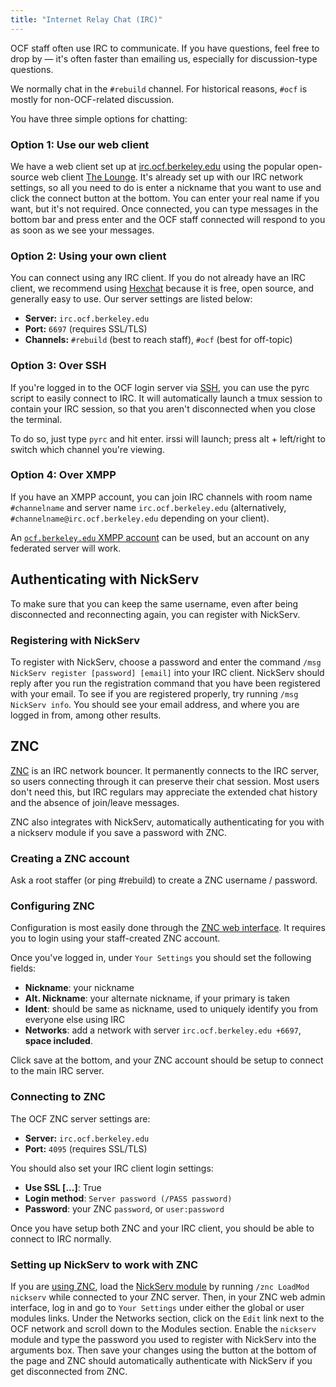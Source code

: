 ```yaml
---
title: "Internet Relay Chat (IRC)"
---
```



OCF staff often use IRC to communicate. If you have questions, feel free to
drop by &mdash; it's often faster than emailing us, especially for
discussion-type questions.

We normally chat in the `#rebuild` channel. For historical reasons, `#ocf` is
mostly for non-OCF-related discussion.

You have three simple options for chatting:

### Option 1: Use our web client

We have a web client set up at [irc.ocf.berkeley.edu][webirc] using the popular
open-source web client [The Lounge][thelounge]. It's already set up with our
IRC network settings, so all you need to do is enter a nickname that you want
to use and click the connect button at the bottom. You can enter your real name
if you want, but it's not required. Once connected, you can type messages in
the bottom bar and press enter and the OCF staff connected will respond to you
as soon as we see your messages.

### Option 2: Using your own client

You can connect using any IRC client. If you do not already have an IRC client,
we recommend using [Hexchat][hexchat] because it is free, open source, and
generally easy to use. Our server settings are listed below:

* **Server:** `irc.ocf.berkeley.edu`
* **Port:** `6697` (requires SSL/TLS)
* **Channels:** `#rebuild` (best to reach staff), `#ocf` (best for off-topic)

### Option 3: Over SSH

If you're logged in to the OCF login server via [SSH](/docs/services/shell), you
can use the pyrc script to easily connect to IRC. It will automatically launch
a tmux session to contain your IRC session, so that you aren't disconnected
when you close the terminal.

To do so, just type `pyrc` and hit enter. irssi will launch; press alt +
left/right to switch which channel you're viewing.

### Option 4: Over XMPP

If you have an XMPP account, you can join IRC channels with room name
`#channelname` and server name `irc.ocf.berkeley.edu` (alternatively,
`#channelname@irc.ocf.berkeley.edu` depending on your client).

An [`ocf.berkeley.edu` XMPP account](/docs/services/xmpp) can be used, but an
account on any federated server will work.

## Authenticating with NickServ

To make sure that you can keep the same username, even after being disconnected
and reconnecting again, you can register with NickServ.

### Registering with NickServ

To register with NickServ, choose a password and enter the command `/msg
NickServ register [password] [email]` into your IRC client. NickServ should
reply after you run the registration command that you have been registered with
your email. To see if you are registered properly, try running `/msg NickServ
info`. You should see your email address, and where you are logged in from,
among other results.

## ZNC

[ZNC][znc] is an IRC network bouncer. It permanently connects to the IRC
server, so users connecting through it can preserve their chat session. Most
users don't need this, but IRC regulars may appreciate the extended chat
history and the absence of join/leave messages.

ZNC also integrates with NickServ, automatically authenticating for you with
a nickserv module if you save a password with ZNC.

### Creating a ZNC account

Ask a root staffer (or ping #rebuild) to create a ZNC username / password.

### Configuring ZNC

Configuration is most easily done through the [ZNC web interface][webznc]. It
requires you to login using your staff-created ZNC account.

Once you've logged in, under `Your Settings` you should set the following
fields:
* **Nickname**: your nickname
* **Alt. Nickname**: your alternate nickname, if your primary is taken
* **Ident**: should be same as nickname, used to uniquely identify you from
  everyone else using IRC
* **Networks**: add a network with server `irc.ocf.berkeley.edu +6697`,
  **space included**.

Click save at the bottom, and your ZNC account should be setup to connect to
the main IRC server.

### Connecting to ZNC

The OCF ZNC server settings are:

* **Server:** `irc.ocf.berkeley.edu`
* **Port:** `4095` (requires SSL/TLS)

You should also set your IRC client login settings:
* **Use SSL [...]**: True
* **Login method**: `Server password (/PASS password)`
* **Password**: your ZNC `password`, or `user:password`

Once you have setup both ZNC and your IRC client, you should be able to
connect to IRC normally.

### Setting up NickServ to work with ZNC

If you are [using ZNC](/docs/staff/tips/staffvm/znc), load the [NickServ
module][nickserv] by running `/znc LoadMod nickserv` while connected to your
ZNC server. Then, in your ZNC web admin interface, log in and go to `Your
Settings` under either the global or user modules links. Under the Networks
section, click on the `Edit` link next to the OCF network and scroll down to
the Modules section. Enable the `nickserv` module and type the password you
used to register with NickServ into the arguments box. Then save your changes
using the button at the bottom of the page and ZNC should automatically
authenticate with NickServ if you get disconnected from ZNC.

[znc]: https://wiki.znc.in/ZNC
[webznc]: https://irc.ocf.berkeley.edu:4095
[webirc]: https://irc.ocf.berkeley.edu
[thelounge]: https://thelounge.github.io
[hexchat]: https://hexchat.github.io
[nickserv]: https://wiki.znc.in/Nickserv
